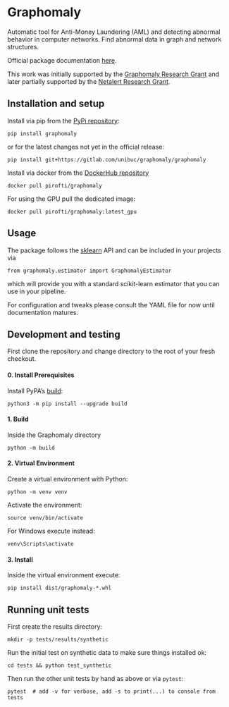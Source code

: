 # Graphomaly

Automatic tool for Anti-Money Laundering (AML) and  detecting abnormal behavior in computer networks. Find abnormal data in graph and network structures.

Official package documentation [here](https://unibuc.gitlab.io/graphomaly/graphomaly/).

This work was initially supported by the [Graphomaly Research Grant](http://graphomaly.upb.ro/) and later partially supported by the [Netalert Research Grant](https://cs.unibuc.ro/~pirofti/netalert.html).

## Installation and setup
Install via pip from the [PyPi repository](https://pypi.org/project/graphomaly/):
```
pip install graphomaly
```

or for the latest changes not yet in the official release:
```
pip install git+https://gitlab.com/unibuc/graphomaly/graphomaly
```

Install via docker from the [DockerHub repository](https://hub.docker.com/r/pirofti/graphomaly)
```
docker pull pirofti/graphomaly
```
For using the GPU pull the dedicated image:
```
docker pull pirofti/graphomaly:latest_gpu
```

## Usage

The package follows the [sklearn](https://scikit-learn.org/) API and can be included in your projects via
```
from graphomaly.estimator import GraphomalyEstimator
```
which will provide you with a standard scikit-learn estimator that you can use in your pipeline.

For configuration and tweaks please consult the YAML file for now until documentation matures.

## Development and testing

First clone the repository and change directory to the root of your fresh checkout.

#### 0. Install Prerequisites
Install PyPA’s [build](https://packaging.python.org/en/latest/key_projects/#build):
```
python3 -m pip install --upgrade build
```

#### 1. Build
Inside the Graphomaly directory
```
python -m build
```

#### 2. Virtual Environment

Create a virtual environment with Python:
```
python -m venv venv
```

Activate the environment:
```
source venv/bin/activate
```

For Windows execute instead:
```
venv\Scripts\activate
```

#### 3. Install
Inside the virtual environment execute:
```
pip install dist/graphomaly-*.whl
```

## Running unit tests

First create the results directory:
```
mkdir -p tests/results/synthetic
```

Run the initial test on synthetic data to make sure things installed ok:
```
cd tests && python test_synthetic
```

Then run the other unit tests by hand as above or via `pytest`:

```
pytest  # add -v for verbose, add -s to print(...) to console from tests
```

